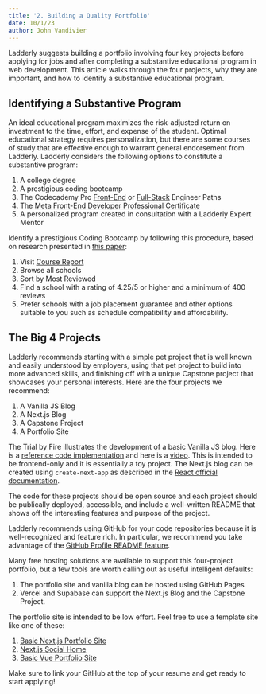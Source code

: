 ```yaml
---
title: '2. Building a Quality Portfolio'
date: 10/1/23
author: John Vandivier
---
```


Ladderly suggests building a portfolio involving four key projects before applying for jobs and after completing a substantive educational program in web development. This article walks through the four projects, why they are important, and how to identify a substantive educational program.

## Identifying a Substantive Program

An ideal educational program maximizes the risk-adjusted return on investment to the time, effort, and expense of the student. Optimal educational strategy requires personalization, but there are some courses of study that are effective enough to warrant general endorsement from Ladderly. Ladderly considers the following options to constitute a substantive program:

1. A college degree
2. A prestigious coding bootcamp
3. The Codecademy Pro [Front-End](https://www.codecademy.com/learn/paths/front-end-engineer-career-path) or [Full-Stack](https://www.codecademy.com/learn/paths/full-stack-engineer-career-path) Engineer Paths
4. The [Meta Front-End Developer Professional Certificate](https://www.coursera.org/professional-certificates/meta-front-end-developer)
5. A personalized program created in consultation with a Ladderly Expert Mentor

Identify a prestigious Coding Bootcamp by following this procedure, based on research presented in [this paper](https://papers.ssrn.com/sol3/papers.cfm?abstract_id=3835966):

1. Visit [Course Report](https://www.coursereport.com)
2. Browse all schools
3. Sort by Most Reviewed
4. Find a school with a rating of 4.25/5 or higher and a minimum of 400 reviews
5. Prefer schools with a job placement guarantee and other options suitable to you such as schedule compatibility and affordability.

## The Big 4 Projects

Ladderly recommends starting with a simple pet project that is well known and easily understood by employers, using that pet project to build into more advanced skills, and finishing off with a unique Capstone project that showcases your personal interests. Here are the four projects we recommend:

1. A Vanilla JS Blog
2. A Next.js Blog
3. A Capstone Project
4. A Portfolio Site

The Trial by Fire illustrates the development of a basic Vanilla JS blog. Here is a [reference code implementation](https://github.com/Vandivier/trial-by-fire) and here is a [video](https://www.youtube.com/watch?v=V7yeF9AaBxM). This is intended to be frontend-only and it is essentially a toy project. The Next.js blog can be created using `create-next-app` as described in the [React official documentation](https://react.dev/learn/start-a-new-react-project).

The code for these projects should be open source and each project should be publically deployed, accessible, and include a well-written README that shows off the interesting features and purpose of the project.

Ladderly recommends using GitHub for your code repositories because it is well-recognized and feature rich. In particular, we recommend you take advantage of the [GitHub Profile README feature](https://docs.github.com/en/account-and-profile/setting-up-and-managing-your-github-profile/customizing-your-profile/managing-your-profile-readme).

Many free hosting solutions are available to support this four-project portfolio, but a few tools are worth calling out as useful intelligent defaults:

1. The portfolio site and vanilla blog can be hosted using GitHub Pages
2. Vercel and Supabase can support the Next.js Blog and the Capstone Project.

The portfolio site is intended to be low effort. Feel free to use a template site like one of these:

1. [Basic Next.js Portfolio Site](https://github.com/Vandivier/basic-nextjs-portfolio)
2. [Next.js Social Home](https://github.com/Vandivier/not-johns-linktree/)
3. [Basic Vue Portfolio Site](https://github.com/Vandivier/basic-vue-portfolio)

Make sure to link your GitHub at the top of your resume and get ready to start applying!
